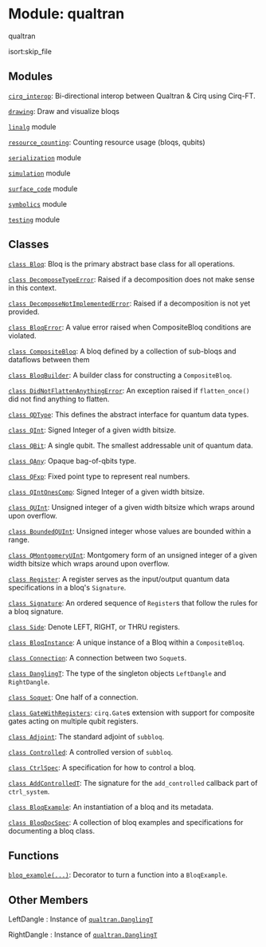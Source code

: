 # Module: qualtran


qualtran




isort:skip_file
## Modules

[`cirq_interop`](./qualtran/cirq_interop.md): Bi-directional interop between Qualtran & Cirq using Cirq-FT.

[`drawing`](./qualtran/drawing.md): Draw and visualize bloqs

[`linalg`](./qualtran/linalg.md) module

[`resource_counting`](./qualtran/resource_counting.md): Counting resource usage (bloqs, qubits)

[`serialization`](./qualtran/serialization.md) module

[`simulation`](./qualtran/simulation.md) module

[`surface_code`](./qualtran/surface_code.md) module

[`symbolics`](./qualtran/symbolics.md) module

[`testing`](./qualtran/testing.md) module

## Classes

[`class Bloq`](./qualtran/Bloq.md): Bloq is the primary abstract base class for all operations.

[`class DecomposeTypeError`](./qualtran/DecomposeTypeError.md): Raised if a decomposition does not make sense in this context.

[`class DecomposeNotImplementedError`](./qualtran/DecomposeNotImplementedError.md): Raised if a decomposition is not yet provided.

[`class BloqError`](./qualtran/BloqError.md): A value error raised when CompositeBloq conditions are violated.

[`class CompositeBloq`](./qualtran/CompositeBloq.md): A bloq defined by a collection of sub-bloqs and dataflows between them

[`class BloqBuilder`](./qualtran/BloqBuilder.md): A builder class for constructing a `CompositeBloq`.

[`class DidNotFlattenAnythingError`](./qualtran/DidNotFlattenAnythingError.md): An exception raised if `flatten_once()` did not find anything to flatten.

[`class QDType`](./qualtran/QDType.md): This defines the abstract interface for quantum data types.

[`class QInt`](./qualtran/QInt.md): Signed Integer of a given width bitsize.

[`class QBit`](./qualtran/QBit.md): A single qubit. The smallest addressable unit of quantum data.

[`class QAny`](./qualtran/QAny.md): Opaque bag-of-qbits type.

[`class QFxp`](./qualtran/QFxp.md): Fixed point type to represent real numbers.

[`class QIntOnesComp`](./qualtran/QIntOnesComp.md): Signed Integer of a given width bitsize.

[`class QUInt`](./qualtran/QUInt.md): Unsigned integer of a given width bitsize which wraps around upon overflow.

[`class BoundedQUInt`](./qualtran/BoundedQUInt.md): Unsigned integer whose values are bounded within a range.

[`class QMontgomeryUInt`](./qualtran/QMontgomeryUInt.md): Montgomery form of an unsigned integer of a given width bitsize which wraps around upon overflow.

[`class Register`](./qualtran/Register.md): A register serves as the input/output quantum data specifications in a bloq's `Signature`.

[`class Signature`](./qualtran/Signature.md): An ordered sequence of `Register`s that follow the rules for a bloq signature.

[`class Side`](./qualtran/Side.md): Denote LEFT, RIGHT, or THRU registers.

[`class BloqInstance`](./qualtran/BloqInstance.md): A unique instance of a Bloq within a `CompositeBloq`.

[`class Connection`](./qualtran/Connection.md): A connection between two `Soquet`s.

[`class DanglingT`](./qualtran/DanglingT.md): The type of the singleton objects `LeftDangle` and `RightDangle`.

[`class Soquet`](./qualtran/Soquet.md): One half of a connection.

[`class GateWithRegisters`](./qualtran/GateWithRegisters.md): `cirq.Gate`s extension with support for composite gates acting on multiple qubit registers.

[`class Adjoint`](./qualtran/Adjoint.md): The standard adjoint of `subbloq`.

[`class Controlled`](./qualtran/Controlled.md): A controlled version of `subbloq`.

[`class CtrlSpec`](./qualtran/CtrlSpec.md): A specification for how to control a bloq.

[`class AddControlledT`](./qualtran/AddControlledT.md): The signature for the `add_controlled` callback part of `ctrl_system`.

[`class BloqExample`](./qualtran/BloqExample.md): An instantiation of a bloq and its metadata.

[`class BloqDocSpec`](./qualtran/BloqDocSpec.md): A collection of bloq examples and specifications for documenting a bloq class.

## Functions

[`bloq_example(...)`](./qualtran/bloq_example.md): Decorator to turn a function into a `BloqExample`.



<h2 class="add-link">Other Members</h2>

LeftDangle<a id="LeftDangle"></a>
: Instance of <a href="./qualtran/DanglingT.md"><code>qualtran.DanglingT</code></a>

RightDangle<a id="RightDangle"></a>
: Instance of <a href="./qualtran/DanglingT.md"><code>qualtran.DanglingT</code></a>


